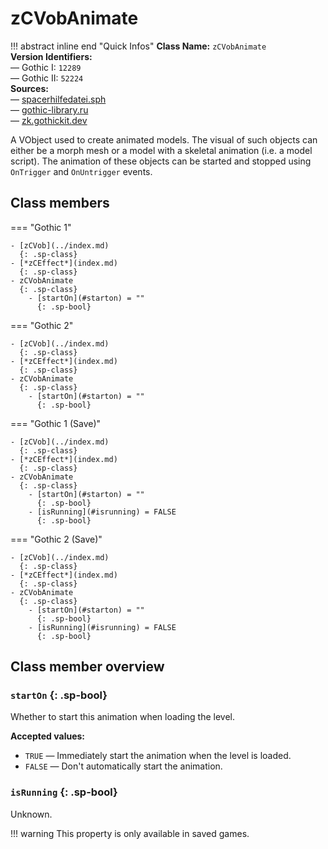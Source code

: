 # zCVobAnimate

!!! abstract inline end "Quick Infos"
    **Class Name:** `zCVobAnimate`<br/>
    **Version Identifiers:**<br />
    — Gothic I: `12289`<br/>
    — Gothic II: `52224`<br/>
    **Sources:**<br/>
    — [spacerhilfedatei.sph](https://wiki.worldofgothic.de/doku.php?id=spacer:hilfedatei)<br/>
    — [gothic-library.ru](http://www.gothic-library.ru/publ/zcvobanimate/1-1-0-523)<br/>
    — [zk.gothickit.dev](https://zk.gothickit.dev/engine/objects/zCVobAnimate/)


A VObject used to create animated models. The visual of such objects can either be a morph mesh or a model with a 
skeletal animation (i.e. a model script). The animation of these objects can be started and stopped using `OnTrigger` 
and `OnUntrigger` events.

## Class members

=== "Gothic 1"

    - [zCVob](../index.md)
      {: .sp-class}
    - [*zCEffect*](index.md)
      {: .sp-class}
    - zCVobAnimate
      {: .sp-class}
        - [startOn](#starton) = ""
          {: .sp-bool}

=== "Gothic 2"

    - [zCVob](../index.md)
      {: .sp-class}
    - [*zCEffect*](index.md)
      {: .sp-class}
    - zCVobAnimate
      {: .sp-class}
        - [startOn](#starton) = ""
          {: .sp-bool}

=== "Gothic 1 (Save)"

    - [zCVob](../index.md)
      {: .sp-class}
    - [*zCEffect*](index.md)
      {: .sp-class}
    - zCVobAnimate
      {: .sp-class}
        - [startOn](#starton) = ""
          {: .sp-bool}
        - [isRunning](#isrunning) = FALSE
          {: .sp-bool}

=== "Gothic 2 (Save)"

    - [zCVob](../index.md)
      {: .sp-class}
    - [*zCEffect*](index.md)
      {: .sp-class}
    - zCVobAnimate
      {: .sp-class}
        - [startOn](#starton) = ""
          {: .sp-bool}
        - [isRunning](#isrunning) = FALSE
          {: .sp-bool}

## Class member overview

### `startOn` {: .sp-bool}

Whether to start this animation when loading the level.

**Accepted values:**

* `TRUE` — Immediately start the animation when the level is loaded.
* `FALSE` — Don't automatically start the animation.

### `isRunning` {: .sp-bool}

Unknown.

!!! warning
    This property is only available in saved games.
